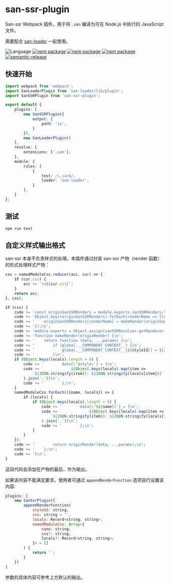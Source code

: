 # san-ssr-plugin

San-ssr Webpack 插件，用于将 `.san` 编译为可在 Node.js 中执行的 JavaScript 文件。

需要配合 [san-loader](https://github.com/ecomfe/san-loader) 一起使用。

![Language](https://img.shields.io/badge/-TypeScript-blue.svg)
[![npm package](https://img.shields.io/npm/v/san-ssr-plugin.svg)](https://www.npmjs.org/package/san-ssr-plugin)
[![npm package](https://github.com/searchfe/san-ssr-plugin/workflows/CI/badge.svg)](https://github.com/searchfe/san-ssr-plugin/actions)
[![npm package](https://img.shields.io/coveralls/github/searchfe/san-ssr-plugin.svg)](https://coveralls.io/github/searchfe/san-ssr-plugin?branch=master)
[![semantic-release](https://img.shields.io/badge/%20%20%F0%9F%93%A6%F0%9F%9A%80-semantic--release-e10079.svg)]()

## 快速开始

```typescript
import webpack from 'webpack';
import SanLoaderPlugin from 'san-loader/lib/plugin';
import SanSSRPlugin from 'san-ssr-plugin';

export default {
    plugins: [
        new SanSSRPlugin({
            output: {
                path: 'js',
            }
        }),
        new SanLoaderPlugin()
    ],
    resolve: {
        extensions: ['.san'],
    },
    module: {
        rules: [
            {
                test: /\.san$/,
                loader: 'san-loader',
            }
        ],
    }
};

```

## 测试

```shell
npm run test
```

## 自定义样式输出格式

san-ssr 本身不负责样式的处理。本插件通过封装 san-ssr 产物（render 函数）的形式处理样式产物：

```javascript
css = namedModuleCss.reduce((acc, cur) => {
    if (cur.css) {
        acc += `\n${cur.css}`;
    }
    return acc;
}, css);

if (css) {
    code += 'const originSanSSRRenders = module.exports.sanSSRRenders;\n';
    code += 'Object.keys(originSanSSRRenders).forEach(renderName => {\n';
    code += '    originSanSSRRenders[renderName] = makeRender(originSanSSRRenders[renderName]);\n';
    code += '});\n';
    code += 'module.exports = Object.assign(sanSSRResolver.getRenderer({id: "default"}), exports);\n';
    code += 'function makeRender(originRender) {\n';
    code += '    return function (data, ...params) {\n';
    code += '        if (global.__COMPONENT_CONTEXT__) {\n';
    code += `            global.__COMPONENT_CONTEXT__[${styleId}] = ${JSON.stringify(css)};\n`;
    code += '        }\n';
    if (Object.keys(locals).length > 0) {
        code += '        data[\'$style\'] = {\n';
        code += `            ${Object.keys(locals).map(item =>
            `${JSON.stringify(item)}: ${JSON.stringify(locals[item])}`
        ).join(',')}\n`;
        code += '        };\n';
    }
    namedModuleCss.forEach(({name, locals}) => {
        if (locals) {
            if (Object.keys(locals).length > 0) {
                code += `        data[\'$${name}\'] = {\n`;
                code += `            ${Object.keys(locals).map(item =>
                    `${JSON.stringify(item)}: ${JSON.stringify(locals[item])}`
                ).join(',')}\n`;
                code += '        };\n';
            }
        }
    });
    code += '        return originRender(data, ...params);\n';
    code += '    };\n';
    code += '}\n';
}
```

这段代码会添加在产物的最后，作为输出。

如果该内容不能满足要求，使用者可通过 `appendRenderFunction` 选项自行设置该内容:

```javascript
plugins: [
    new SanSsrPlugin({
        appendRenderFunction(
            styleId: string,
            css: string = '',
            locals: Record<string, string>,
            namedModuleCss: Array<{
                name: string;
                css?: string;
                locals?: Record<string, string>;
            }> = []
        ) {
            return ``;
        }
    })
]
```

参数的具体内容可参考上方默认的输出。

<!-- ## Options

## 实现原理

## 如何贡献

## 讨论 -->
